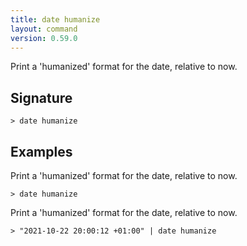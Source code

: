 ```yaml
---
title: date humanize
layout: command
version: 0.59.0
---
```


Print a 'humanized' format for the date, relative to now.

## Signature

```> date humanize ```

## Examples

Print a 'humanized' format for the date, relative to now.
```shell
> date humanize
```

Print a 'humanized' format for the date, relative to now.
```shell
> "2021-10-22 20:00:12 +01:00" | date humanize
```
